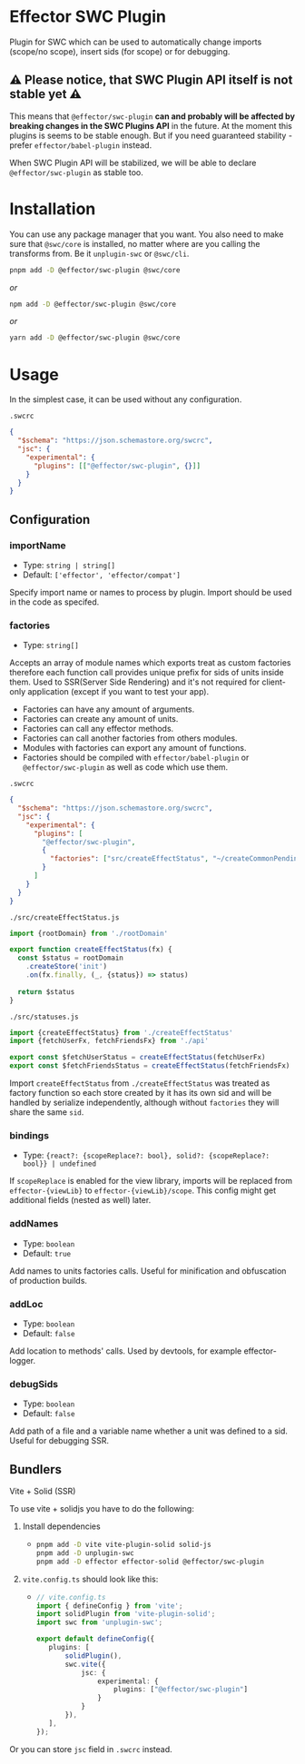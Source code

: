 # Effector SWC Plugin

Plugin for SWC which can be used to automatically change imports (scope/no scope), insert sids (for scope) or for debugging.

## ⚠️ Please notice, that SWC Plugin API itself is not stable yet ⚠️

This means that `@effector/swc-plugin` **can and probably will be affected by breaking changes in the SWC Plugins API** in the future.
At the moment this plugins is seems to be stable enough. But if you need guaranteed stability - prefer `effector/babel-plugin` instead.

When SWC Plugin API will be stabilized, we will be able to declare `@effector/swc-plugin` as stable too.

# Installation

You can use any package manager that you want.
You also need to make sure that `@swc/core` is installed, no matter where are you calling the transforms from. Be it `unplugin-swc` or `@swc/cli`.

```bash
pnpm add -D @effector/swc-plugin @swc/core
```

*or*

```bash
npm add -D @effector/swc-plugin @swc/core
```

*or*

```bash
yarn add -D @effector/swc-plugin @swc/core
```

# Usage
In the simplest case, it can be used without any configuration.

`.swcrc`
```json
{
  "$schema": "https://json.schemastore.org/swcrc",
  "jsc": {
    "experimental": {
      "plugins": [["@effector/swc-plugin", {}]]
    }
  }
}
```

## Configuration

### importName
- Type: `string | string[]`
- Default: `['effector', 'effector/compat']`

Specify import name or names to process by plugin.
Import should be used in the code as specifed.

### factories
- Type: `string[]`

Accepts an array of module names which exports treat as custom factories therefore each function call provides unique prefix for sids of units inside them. Used to SSR(Server Side Rendering) and it's not required for client-only application (except if you want to test your app).

- Factories can have any amount of arguments.
- Factories can create any amount of units.
- Factories can call any effector methods.
- Factories can call another factories from others modules.
- Modules with factories can export any amount of functions.
- Factories should be compiled with `effector/babel-plugin` or `@effector/swc-plugin` as well as code which use them.

`.swcrc`
```json
{
  "$schema": "https://json.schemastore.org/swcrc",
  "jsc": {
    "experimental": {
      "plugins": [
        "@effector/swc-plugin",
        {
          "factories": ["src/createEffectStatus", "~/createCommonPending"]
        }
      ]
    }
  }
}
```

`./src/createEffectStatus.js`
```js
import {rootDomain} from './rootDomain'

export function createEffectStatus(fx) {
  const $status = rootDomain
    .createStore('init')
    .on(fx.finally, (_, {status}) => status)
    
  return $status
}
```

`./src/statuses.js`
```js
import {createEffectStatus} from './createEffectStatus'
import {fetchUserFx, fetchFriendsFx} from './api'

export const $fetchUserStatus = createEffectStatus(fetchUserFx)
export const $fetchFriendsStatus = createEffectStatus(fetchFriendsFx)
```

Import `createEffectStatus` from `./createEffectStatus` was treated as factory function so each store created by it has its own sid and will be handled by serialize independently, although without `factories` they will share the same `sid`.

### bindings
- Type: `{react?: {scopeReplace?: bool}, solid?: {scopeReplace?: bool}} | undefined`

If `scopeReplace` is enabled for the view library, imports will be replaced from `effector-{viewLib}` to `effector-{viewLib}/scope`.
This config might get additional fields (nested as well) later.

### addNames
- Type: `boolean`
- Default: `true`

Add names to units factories calls. Useful for minification and obfuscation of production builds.

### addLoc
- Type: `boolean`
- Default: `false`

Add location to methods' calls. Used by devtools, for example effector-logger.

### debugSids
- Type: `boolean`
- Default: `false`

Add path of a file and a variable name whether a unit was defined to a sid. Useful for debugging SSR.

## Bundlers
Vite + Solid (SSR)

To use vite + solidjs you have to do the following:

1. Install dependencies
   - ```bash
     pnpm add -D vite vite-plugin-solid solid-js 
     pnpm add -D unplugin-swc 
     pnpm add -D effector effector-solid @effector/swc-plugin
     ```
2. `vite.config.ts` should look like this:
   - ```ts
     // vite.config.ts
     import { defineConfig } from 'vite';
     import solidPlugin from 'vite-plugin-solid';
     import swc from 'unplugin-swc';
     
     export default defineConfig({
        plugins: [
            solidPlugin(),
            swc.vite({
                jsc: {
                    experimental: {
                        plugins: ["@effector/swc-plugin"]
                    }
                }
            }),
        ],
     });
     ```
     
Or you can store `jsc` field in `.swcrc` instead.

